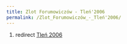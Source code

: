 ```yaml
---
title: Zlot Forumowiczów - Tleń'2006
permalink: /Zlot_Forumowiczów_-_Tleń'2006/
---
```


1.  redirect [Tleń 2006](/Tleń_2006 "wikilink")
